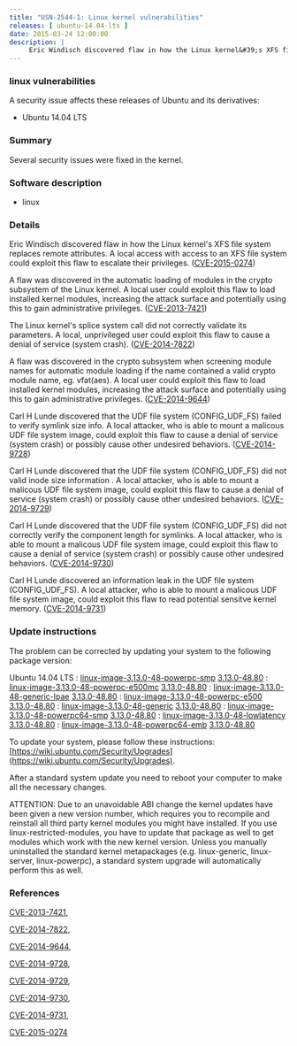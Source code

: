 ```yaml
---
title: "USN-2544-1: Linux kernel vulnerabilities"
releases: [ ubuntu-14.04-lts ]
date: 2015-03-24 12:00:00
description: |
     Eric Windisch discovered flaw in how the Linux kernel&#39;s XFS file system replaces remote attributes. A local access with access to an XFS file system could exploit this flaw to escalate their privileges. ([CVE-2015-0274](http://people.ubuntu.com/~ubuntu-security/cve/CVE-2015-0274))
--- 
```

 
### linux vulnerabilities

A security issue affects these releases of Ubuntu and its derivatives:

* Ubuntu 14.04 LTS

### Summary

Several security issues were fixed in the kernel. 

### Software description

* linux 

### Details

 Eric Windisch discovered flaw in how the Linux kernel&#39;s XFS file system replaces remote attributes. A local access with access to an XFS file system could exploit this flaw to escalate their privileges. ([CVE-2015-0274](http://people.ubuntu.com/~ubuntu-security/cve/CVE-2015-0274))

A flaw was discovered in the automatic loading of modules in the crypto subsystem of the Linux kernel. A local user could exploit this flaw to load installed kernel modules, increasing the attack surface and potentially using this to gain administrative privileges. ([CVE-2013-7421](http://people.ubuntu.com/~ubuntu-security/cve/CVE-2013-7421))

The Linux kernel&#39;s splice system call did not correctly validate its parameters. A local, unprivileged user could exploit this flaw to cause a denial of service (system crash). ([CVE-2014-7822](http://people.ubuntu.com/~ubuntu-security/cve/CVE-2014-7822))

A flaw was discovered in the crypto subsystem when screening module names for automatic module loading if the name contained a valid crypto module name, eg. vfat(aes). A local user could exploit this flaw to load installed kernel modules, increasing the attack surface and potentially using this to gain administrative privileges. ([CVE-2014-9644](http://people.ubuntu.com/~ubuntu-security/cve/CVE-2014-9644))

Carl H Lunde discovered that the UDF file system (CONFIG_UDF_FS) failed to verify symlink size info. A local attacker, who is able to mount a malicous UDF file system image, could exploit this flaw to cause a denial of service (system crash) or possibly cause other undesired behaviors. ([CVE-2014-9728](http://people.ubuntu.com/~ubuntu-security/cve/CVE-2014-9728))

Carl H Lunde discovered that the UDF file system (CONFIG_UDF_FS) did not valid inode size information . A local attacker, who is able to mount a malicous UDF file system image, could exploit this flaw to cause a denial of service (system crash) or possibly cause other undesired behaviors. ([CVE-2014-9729](http://people.ubuntu.com/~ubuntu-security/cve/CVE-2014-9729))

Carl H Lunde discovered that the UDF file system (CONFIG_UDF_FS) did not correctly verify the component length for symlinks. A local attacker, who is able to mount a malicous UDF file system image, could exploit this flaw to cause a denial of service (system crash) or possibly cause other undesired behaviors. ([CVE-2014-9730](http://people.ubuntu.com/~ubuntu-security/cve/CVE-2014-9730))

Carl H Lunde discovered an information leak in the UDF file system (CONFIG_UDF_FS). A local attacker, who is able to mount a malicous UDF file system image, could exploit this flaw to read potential sensitve kernel memory. ([CVE-2014-9731](http://people.ubuntu.com/~ubuntu-security/cve/CVE-2014-9731)) 

### Update instructions

The problem can be corrected by updating your system to the following package version:

Ubuntu 14.04 LTS
 : [linux-image-3.13.0-48-powerpc-smp](https://launchpad.net/ubuntu/+source/linux) <span> [3.13.0-48.80](https://launchpad.net/ubuntu/+source/linux/3.13.0-48.80) </span> 
 : [linux-image-3.13.0-48-powerpc-e500mc](https://launchpad.net/ubuntu/+source/linux) <span> [3.13.0-48.80](https://launchpad.net/ubuntu/+source/linux/3.13.0-48.80) </span> 
 : [linux-image-3.13.0-48-generic-lpae](https://launchpad.net/ubuntu/+source/linux) <span> [3.13.0-48.80](https://launchpad.net/ubuntu/+source/linux/3.13.0-48.80) </span> 
 : [linux-image-3.13.0-48-powerpc-e500](https://launchpad.net/ubuntu/+source/linux) <span> [3.13.0-48.80](https://launchpad.net/ubuntu/+source/linux/3.13.0-48.80) </span> 
 : [linux-image-3.13.0-48-generic](https://launchpad.net/ubuntu/+source/linux) <span> [3.13.0-48.80](https://launchpad.net/ubuntu/+source/linux/3.13.0-48.80) </span> 
 : [linux-image-3.13.0-48-powerpc64-smp](https://launchpad.net/ubuntu/+source/linux) <span> [3.13.0-48.80](https://launchpad.net/ubuntu/+source/linux/3.13.0-48.80) </span> 
 : [linux-image-3.13.0-48-lowlatency](https://launchpad.net/ubuntu/+source/linux) <span> [3.13.0-48.80](https://launchpad.net/ubuntu/+source/linux/3.13.0-48.80) </span> 
 : [linux-image-3.13.0-48-powerpc64-emb](https://launchpad.net/ubuntu/+source/linux) <span> [3.13.0-48.80](https://launchpad.net/ubuntu/+source/linux/3.13.0-48.80) </span> 

To update your system, please follow these instructions: [https://wiki.ubuntu.com/Security/Upgrades](https://wiki.ubuntu.com/Security/Upgrades).

After a standard system update you need to reboot your computer to make all the necessary changes.

ATTENTION: Due to an unavoidable ABI change the kernel updates have been given a new version number, which requires you to recompile and reinstall all third party kernel modules you might have installed. If you use linux-restricted-modules, you have to update that package as well to get modules which work with the new kernel version. Unless you manually uninstalled the standard kernel metapackages (e.g. linux-generic, linux-server, linux-powerpc), a standard system upgrade will automatically perform this as well. 

### References

 [CVE-2013-7421](http://people.ubuntu.com/~ubuntu-security/cve/CVE-2013-7421), 

 [CVE-2014-7822](http://people.ubuntu.com/~ubuntu-security/cve/CVE-2014-7822), 

 [CVE-2014-9644](http://people.ubuntu.com/~ubuntu-security/cve/CVE-2014-9644), 

 [CVE-2014-9728](http://people.ubuntu.com/~ubuntu-security/cve/CVE-2014-9728), 

 [CVE-2014-9729](http://people.ubuntu.com/~ubuntu-security/cve/CVE-2014-9729), 

 [CVE-2014-9730](http://people.ubuntu.com/~ubuntu-security/cve/CVE-2014-9730), 

 [CVE-2014-9731](http://people.ubuntu.com/~ubuntu-security/cve/CVE-2014-9731), 

 [CVE-2015-0274](http://people.ubuntu.com/~ubuntu-security/cve/CVE-2015-0274)
 
